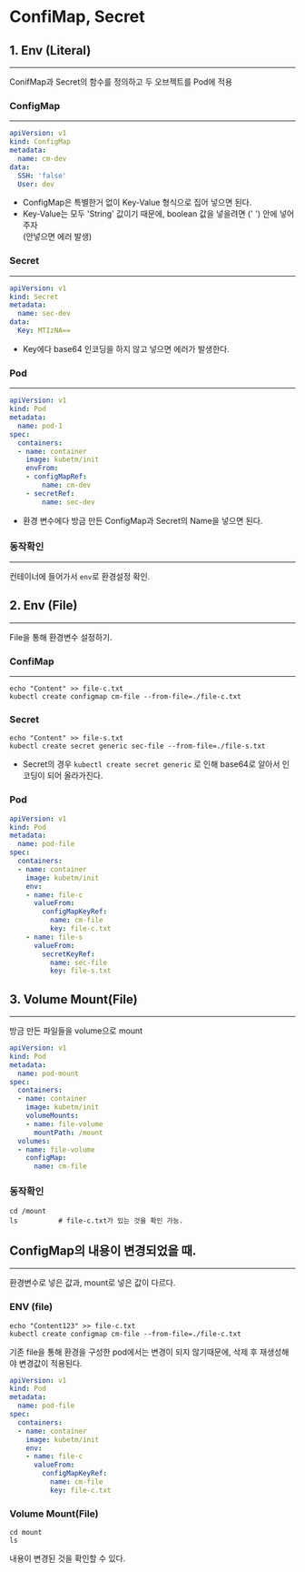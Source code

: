 # ConfiMap, Secret

## <b>1. Env (Literal)</b>
***
ConifMap과 Secret의 함수를 정의하고 두 오브젝트를 Pod에 적용

### <b>ConfigMap</b>
***
```yaml
apiVersion: v1
kind: ConfigMap
metadata:
  name: cm-dev
data:
  SSH: 'false'
  User: dev
```

- ConfigMap은 특별한거 없이 Key-Value 형식으로 집어 넣으면 된다.
- Key-Value는 모두 'String' 값이기 때문에, boolean 값을 넣을려면 (' ') 안에 넣어주자   
(안넣으면 에러 발생)

###  <b>Secret</b>
***
```yaml
apiVersion: v1
kind: Secret
metadata:
  name: sec-dev
data:
  Key: MTIzNA==
```
- Key에다 base64 인코딩을 하지 않고 넣으면 에러가 발생한다.

### <b>Pod</b>
***
```yaml
apiVersion: v1
kind: Pod
metadata:
  name: pod-1
spec:
  containers:
  - name: container
    image: kubetm/init
    envFrom:
    - configMapRef:
        name: cm-dev
    - secretRef:
        name: sec-dev
```
- 환경 변수에다 방금 만든 ConfigMap과 Secret의 Name을 넣으면 된다.

### <b>동작확인</b>
***
컨테이너에 들어가서 `env`로 환경설정 확인.

## <b>2. Env (File)</b>
***

File을 통해 환경변수 설정하기.

### <b>ConfiMap</b>
***
```
echo "Content" >> file-c.txt
kubectl create configmap cm-file --from-file=./file-c.txt
```
### <b>Secret</b>
```
echo "Content" >> file-s.txt
kubectl create secret generic sec-file --from-file=./file-s.txt
```
- Secret의 경우 `kubectl create secret generic` 로 인해 base64로 알아서 인코딩이 되어 올라가진다.

### <b>Pod</b>
```yaml
apiVersion: v1
kind: Pod
metadata:
  name: pod-file
spec:
  containers:
  - name: container
    image: kubetm/init
    env:
    - name: file-c
      valueFrom:
        configMapKeyRef:
          name: cm-file
          key: file-c.txt
    - name: file-s
      valueFrom:
        secretKeyRef:
          name: sec-file
          key: file-s.txt
```


## 3. Volume Mount(File)
***
방금 만든 파일들을 volume으로 mount

```yaml
apiVersion: v1
kind: Pod
metadata:
  name: pod-mount
spec:
  containers:
  - name: container
    image: kubetm/init
    volumeMounts:
    - name: file-volume
      mountPath: /mount
  volumes:
  - name: file-volume
    configMap:
      name: cm-file
```

### <b>동작확인</b>
```
cd /mount
ls          # file-c.txt가 있는 것을 확인 가능.
```


## ConfigMap의 내용이 변경되었을 때.
***
환경변수로 넣은 값과, mount로 넣은 값이 다르다.

### <b>ENV (file) </b>
```
echo "Content123" >> file-c.txt
kubectl create configmap cm-file --from-file=./file-c.txt
```
기존 file을 통해 환경을 구성한 pod에서는 변경이 되지 않기때문에, 삭제 후 재생성해야 변경값이 적용된다.

```yaml
apiVersion: v1
kind: Pod
metadata:
  name: pod-file
spec:
  containers:
  - name: container
    image: kubetm/init
    env:
    - name: file-c
      valueFrom:
        configMapKeyRef:
          name: cm-file
          key: file-c.txt
```

### <b> Volume Mount(File) </b>

```
cd mount
ls
```
내용이 변경된 것을 확인할 수 있다.